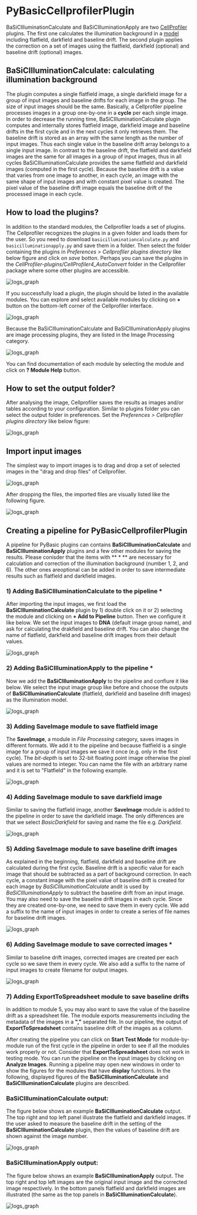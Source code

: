 # PyBasicCellprofilerPlugin

BaSiCIlluminationCalculate and BaSiCIlluminationApply are two [CellProfiler](https://cellprofiler.org) plugins. The first one calculates the illumination background in a [model](https://www.nature.com/articles/ncomms14836) including flatfield, darkfield and baseline drift. The second plugin applies the correction on a set of images using the flatfield, darkfield (optional) and baseline drift (optional) images.

## BaSiCIlluminationCalculate: calculating illumination background

The plugin computes a single flatfield image, a single darkfield image for a group of input images and baseline drifts for each image in the group. The size of input images should be the same. Basically, a Cellprofiler pipeline processes images in a group one-by-one in a **cycle** per each single image. In order to decrease the running time, BaSiCIlluminationCalculate plugin computes and internally stores flatfield image, darkfield image and baseline drifts in the first cycle and in the next cycles it only retrieves them. The baseline drift is stored as an array with the same length as the number of input images. Thus each single value in the baseline drift array belongs to a single input image. In contrast to the baseline drift, the flatfield and darkfield images are the same for all images in a group of input images, thus in all cycles BaSiCIlluminationCalculate provides the same flatfield and darkfield images (computed in the first cycle). Because the baseline drift is a value that varies from one image to another, in each cycle, an image with the same shape of input images and with constant pixel value is created. The pixel value of the baseline drift image equals the baseline drift of the processed image in each cycle.

## How to load the plugins?

In addition to the standard modules, the Cellprofiler loads a set of plugins. The Cellprofiler recognizes the plugins in a given folder and loads them for the user. So you need to download `basicilluminationcalculate.py` and `basicilluminationapply.py` and save them in a folder. Then select the folder containing the plugins in <em>Preferences > Cellprofiler plugins directory</em> like below figure and click on <em>save</em> botton. Perhaps you can save the plugins in the <em>CellProfiler-plugins/CellProfiler4_AutoConvert</em> folder in the Cellprofiler package where some other plugins are accessible.

![logs_graph](https://github.com/peng-lab/PyBasicCellprofilerPlugin/blob/main/figures/Cellprofiler_setting_plugins_directory.png)

If you successfully load a plugin, the plugin should be listed in the available modules. You can explore and select available modules by clicking on **+** button on the bottom-left corner of the Cellprofiler interface.

![logs_graph](https://github.com/peng-lab/PyBasicCellprofilerPlugin/blob/main/figures/Cellprofiler_add_module_botton.png)

Because the BaSiCIlluminationCalculate and BaSiCIlluminationApply plugins are image processing plugins, they are listed in the Image Processing category.

![logs_graph](https://github.com/peng-lab/PyBasicCellprofilerPlugin/blob/main/figures/Cellprofiler_modules.png)

You can find documentation of each module by selecting the module and click on **? Module Help** button.


## How to set the output folder?

After analysing the image, Cellprofiler saves the results as images and/or tables according to your configuration. Similar to plugins folder you can select the output folder in preferences. Set the <em>Preferences > Cellprofiler plugins directory</em> like below figure:


![logs_graph](https://github.com/peng-lab/PyBasicCellprofilerPlugin/blob/main/figures/Cellprofiler_setting_output_directory.png)

## Import input images

The simplest way to import images is to drag and drop a set of selected images in the "drag and drop files" of Cellprofiler.

![logs_graph](https://github.com/peng-lab/PyBasicCellprofilerPlugin/blob/main/figures/Cellprofiler_drag_and_drop_before.png)

After dropping the files, the imported files are visually listed like the following figure.

![logs_graph](https://github.com/peng-lab/PyBasicCellprofilerPlugin/blob/main/figures/Cellprofiler_drag_and_drop_after.png)


## Creating a pipeline for PyBasicCellprofilerPlugin

A pipeline for PyBasic plugins can contains **BaSiCIlluminationCalculate** and **BaSiCIlluminationApply** plugins and a few other modules for saving the results. Please conisder that the items with ** * ** are necessary for calculation and correction of the illumination background (number 1, 2, and 6). The other ones areoptional can be added in order to save intermediate results such as flatfield and darkfield images.

### 1) Adding BaSiCIlluminationCalculate to the pipeline *

After importing the input images, we first load the **BaSiCIlluminationCalculate** plugin by 1) double click on it or 2) selecting the module and clicking on **+ Add to Pipeline** button. Then we configure it like below. We set the input images to **DNA** (default image group name), and ask for calculating the drakfield and baseline drift. You can also change the name of flatfield, darkfield and baseline drift images from their default values.

![logs_graph](https://github.com/peng-lab/PyBasicCellprofilerPlugin/blob/main/figures/BaSiCIlluminationCalculate_config.png)


### 2) Adding BaSiCIlluminationApply to the pipeline *

Now we add the **BaSiCIlluminationApply** to the pipeline and confiure it like below. We select the input image group like before and choose the outputs of **BaSiCIlluminationCalculate** (flatfield, darkfield and baseline drift images) as the illumination model.

![logs_graph](https://github.com/peng-lab/PyBasicCellprofilerPlugin/blob/main/figures/BaSiCIlluminationApply_config.png)

### 3) Adding SaveImage module to save flatfield image

The **SaveImage**, a module in <em>File Processing</em> category, saves images in different formats. We add it to the pipeline and because flatfield is a single image for a group of input images we save it once (e.g. only in the first cycle). The <em>bit-depth</em> is set to 32-bit floating point image otherwise the pixel values are normed to integer. You can name the file with an arbitrary name and it is set to "Flatfield" in the following example.

![logs_graph](https://github.com/peng-lab/PyBasicCellprofilerPlugin/blob/main/figures/Flatfield_saveimage_config.png)

### 4) Adding SaveImage module to save darkfield image

Similar to saving the flatfield image, another **SaveImage** module is added to the pipeline in order to save the darkfield image. The only differences are that we select <em>BasicDarkfield</em> for saving and name the file e.g. <em>Darkfield</em>.

![logs_graph](https://github.com/peng-lab/PyBasicCellprofilerPlugin/blob/main/figures/Darkfield_saveimage_config.png)

### 5) Adding SaveImage module to save baseline drift images

As explained in the beginning, flatfield, darkfield and baseline drift are calculated during the first cycle. Baseline drift is a specific value for each image that should be subtracted as a part of background correction. In each cycle, a constant image with the pixel value of baseline drift is created for each image by <em>BaSiCIlluminationCalculate</em> andit is used by <em>BaSiCIlluminationApply</em> to subtract the baseline drift from an input image. You may also need to save the baseline drift images in each cycle. Since they are created one-by-one, we need to save them in every cycle. We add a suffix to the name of input images in order to create a series of file names for baseline drift images.

![logs_graph](https://github.com/peng-lab/PyBasicCellprofilerPlugin/blob/main/figures/BaselineDrift_saveimage_config.png)


### 6) Adding SaveImage module to save corrected images *

Similar to baseline drift images, corrected images are created per each cycle so we save them in every cycle. We also add a suffix to the name of input images to create filename for output images.

![logs_graph](https://github.com/peng-lab/PyBasicCellprofilerPlugin/blob/main/figures/Corrected_saveimage_config.png)

### 7) Adding ExportToSpreadsheet module to save baseline drifts

In addition to module 5, you may also want to save the value of the baseline drift as a spreadsheet file. The module exports measurements including the metadata of the images in a **","** separated file. In our pipeline, the output of **ExportToSpreadsheet** contains baseline drift of the images as a column.

After creating the pipeline you can click on **Start Test Mode** for module-by-module run of the first cycle in the pipeline in order to see if all the modules work properly or not. Consider that **ExportToSpreadsheet** does not work in testing mode. You can run the pipeline on the input images by clicking on **Analyze Images**. Running a pipeline may open new windows in order to show the figures for the modules that have **display** functions. In the following, displayed figures of the **BaSiCIlluminationCalculate** and **BaSiCIlluminationCalculate** plugins are described.


### BaSiCIlluminationCalculate output:

The figure below shows an example **BaSiCIlluminationCalculate** output. The top right and top left panel illustrate the flatfield and darkfield images. If the user asked to measure the baseline drift in the setting of the **BaSiCIlluminationCalculate** plugin, then the values of baseline drift are shown against the image number.

![logs_graph](https://github.com/peng-lab/PyBasicCellprofilerPlugin/blob/main/figures/BaSiCIlluminationCalculate_output.png)

### BaSiCIlluminationApply output:

The figure below shows an example **BaSiCIlluminationApply** output. The top right and top left images are the original input image and the corrected image respectively. In the bottom panels flatfield and darkfield images are illustrated (the same as the top panels in **BaSiCIlluminationCalculate**).

![logs_graph](https://github.com/peng-lab/PyBasicCellprofilerPlugin/blob/main/figures/BaSiCIlluminationApply_output.png)
